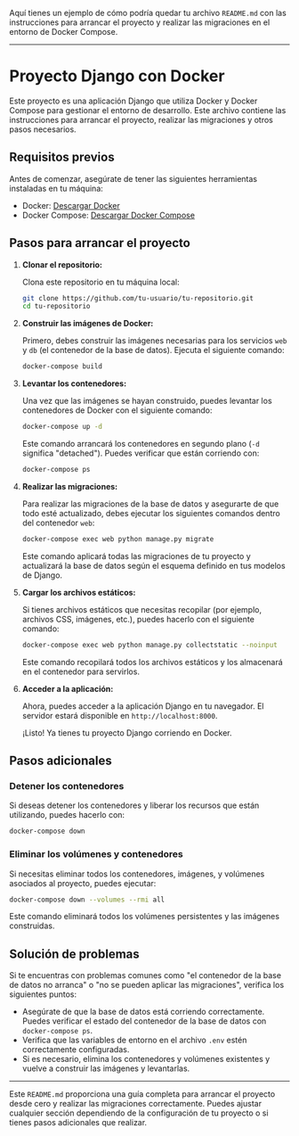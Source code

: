 Aquí tienes un ejemplo de cómo podría quedar tu archivo `README.md` con las instrucciones para arrancar el proyecto y realizar las migraciones en el entorno de Docker Compose.

---

# Proyecto Django con Docker

Este proyecto es una aplicación Django que utiliza Docker y Docker Compose para gestionar el entorno de desarrollo. Este archivo contiene las instrucciones para arrancar el proyecto, realizar las migraciones y otros pasos necesarios.

## Requisitos previos

Antes de comenzar, asegúrate de tener las siguientes herramientas instaladas en tu máquina:

- Docker: [Descargar Docker](https://www.docker.com/products/docker-desktop)
- Docker Compose: [Descargar Docker Compose](https://docs.docker.com/compose/install/)

## Pasos para arrancar el proyecto

1. **Clonar el repositorio:**

   Clona este repositorio en tu máquina local:

   ```bash
   git clone https://github.com/tu-usuario/tu-repositorio.git
   cd tu-repositorio
   ```

2. **Construir las imágenes de Docker:**

   Primero, debes construir las imágenes necesarias para los servicios `web` y `db` (el contenedor de la base de datos). Ejecuta el siguiente comando:

   ```bash
   docker-compose build
   ```

3. **Levantar los contenedores:**

   Una vez que las imágenes se hayan construido, puedes levantar los contenedores de Docker con el siguiente comando:

   ```bash
   docker-compose up -d
   ```

   Este comando arrancará los contenedores en segundo plano (`-d` significa "detached"). Puedes verificar que están corriendo con:

   ```bash
   docker-compose ps
   ```

4. **Realizar las migraciones:**

   Para realizar las migraciones de la base de datos y asegurarte de que todo esté actualizado, debes ejecutar los siguientes comandos dentro del contenedor `web`:

   ```bash
   docker-compose exec web python manage.py migrate
   ```

   Este comando aplicará todas las migraciones de tu proyecto y actualizará la base de datos según el esquema definido en tus modelos de Django.

5. **Cargar los archivos estáticos:**

   Si tienes archivos estáticos que necesitas recopilar (por ejemplo, archivos CSS, imágenes, etc.), puedes hacerlo con el siguiente comando:

   ```bash
   docker-compose exec web python manage.py collectstatic --noinput
   ```

   Este comando recopilará todos los archivos estáticos y los almacenará en el contenedor para servirlos.

6. **Acceder a la aplicación:**

   Ahora, puedes acceder a la aplicación Django en tu navegador. El servidor estará disponible en `http://localhost:8000`.

   ¡Listo! Ya tienes tu proyecto Django corriendo en Docker.

## Pasos adicionales

### Detener los contenedores

Si deseas detener los contenedores y liberar los recursos que están utilizando, puedes hacerlo con:

```bash
docker-compose down
```

### Eliminar los volúmenes y contenedores

Si necesitas eliminar todos los contenedores, imágenes, y volúmenes asociados al proyecto, puedes ejecutar:

```bash
docker-compose down --volumes --rmi all
```

Este comando eliminará todos los volúmenes persistentes y las imágenes construidas.

## Solución de problemas

Si te encuentras con problemas comunes como "el contenedor de la base de datos no arranca" o "no se pueden aplicar las migraciones", verifica los siguientes puntos:

- Asegúrate de que la base de datos está corriendo correctamente. Puedes verificar el estado del contenedor de la base de datos con `docker-compose ps`.
- Verifica que las variables de entorno en el archivo `.env` estén correctamente configuradas.
- Si es necesario, elimina los contenedores y volúmenes existentes y vuelve a construir las imágenes y levantarlas.

---

Este `README.md` proporciona una guía completa para arrancar el proyecto desde cero y realizar las migraciones correctamente. Puedes ajustar cualquier sección dependiendo de la configuración de tu proyecto o si tienes pasos adicionales que realizar.
